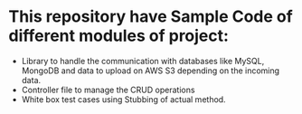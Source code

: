 # This repository have Sample Code of different modules of project:
 - Library to handle the communication with databases like MySQL, MongoDB and data to upload on AWS S3 depending on the incoming data. 
 - Controller file to manage the CRUD operations
 - White box test cases using Stubbing of actual method.
